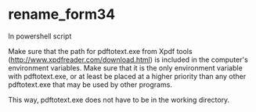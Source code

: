 # rename_form34


In powershell script

Make sure that the path for pdftotext.exe from Xpdf tools (http://www.xpdfreader.com/download.html) is included in the computer's environment variables. Make sure that it is the only environment variable with pdftotext.exe, or at least be placed at a higher priority than any other pdftotext.exe that may be used by other programs.


This way, pdftotext.exe does not have to be in the working directory.
